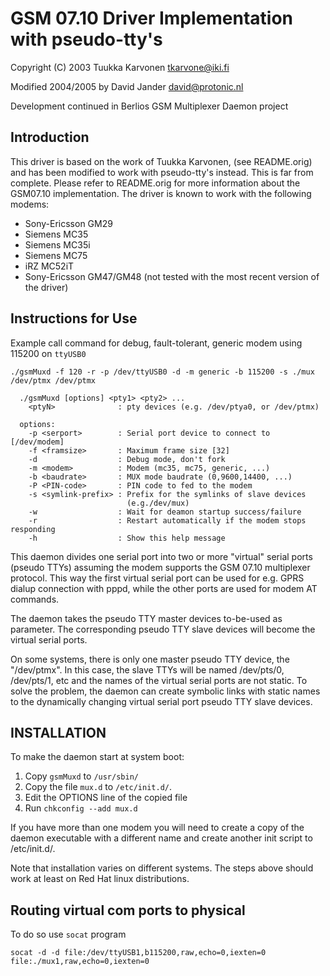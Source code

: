 # GSM 07.10 Driver Implementation with pseudo-tty's

Copyright (C) 2003 Tuukka Karvonen <tkarvone@iki.fi>

Modified 2004/2005 by David Jander <david@protonic.nl>

Development continued in Berlios GSM Multiplexer Daemon project

## Introduction

  This driver is based on the work of Tuukka Karvonen, (see
  README.orig) and has been modified to work with pseudo-tty's
  instead. This is far from complete. Please refer to README.orig for 
  more information about the GSM07.10 implementation. The driver is
  known to work with the following modems:

* Sony-Ericsson GM29 
* Siemens MC35
* Siemens MC35i
* Siemens MC75
* iRZ MC52iT
* Sony-Ericsson GM47/GM48 (not tested with the most recent version of 
                             the driver)

## Instructions for Use

Example call command for debug, fault-tolerant, generic modem using 115200 on `ttyUSB0`

```
./gsmMuxd -f 120 -r -p /dev/ttyUSB0 -d -m generic -b 115200 -s ./mux /dev/ptmx /dev/ptmx
```

```
  ./gsmMuxd [options] <pty1> <pty2> ...
    <ptyN>              : pty devices (e.g. /dev/ptya0, or /dev/ptmx)

  options:
    -p <serport>        : Serial port device to connect to [/dev/modem]
    -f <framsize>       : Maximum frame size [32]
    -d                  : Debug mode, don't fork
    -m <modem>          : Modem (mc35, mc75, generic, ...)
    -b <baudrate>       : MUX mode baudrate (0,9600,14400, ...)
    -P <PIN-code>       : PIN code to fed to the modem
    -s <symlink-prefix> : Prefix for the symlinks of slave devices 
                          (e.g./dev/mux)
    -w                  : Wait for deamon startup success/failure
    -r                  : Restart automatically if the modem stops responding
    -h                  : Show this help message
```

  This daemon divides one serial port into two or more "virtual" serial
  ports (pseudo TTYs) assuming the modem supports the GSM 07.10
  multiplexer protocol. This way the first virtual serial port can be
  used for e.g. GPRS dialup connection with pppd, while the other ports
  are used for modem AT commands.

  The daemon takes the pseudo TTY master devices to-be-used as
  parameter. The corresponding pseudo TTY slave devices will become the
  virtual serial ports.

  On some systems, there is only one master pseudo TTY device, the
  "/dev/ptmx". In this case, the slave TTYs will be named /dev/pts/0,
  /dev/pts/1, etc and the names of the virtual serial ports are not
  static. To solve the problem, the daemon can create symbolic links
  with static names to the dynamically changing virtual serial port
  pseudo TTY slave devices.

## INSTALLATION

  To make the daemon start at system boot:
  
1. Copy `gsmMuxd` to `/usr/sbin/`
2. Copy the file `mux.d` to `/etc/init.d/`. 
3. Edit the OPTIONS line of the copied file
3. Run `chkconfig --add mux.d`

  If you have more than one modem you will need to 
  create a copy of the daemon executable with a different 
  name and create another init script to /etc/init.d/.

  Note that installation varies on different systems. The steps above
  should work at least on Red Hat linux distributions.
  
## Routing virtual com ports to physical

To do so use `socat` program

```
socat -d -d file:/dev/ttyUSB1,b115200,raw,echo=0,iexten=0 file:./mux1,raw,echo=0,iexten=0
```
